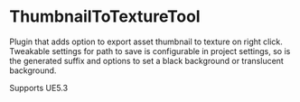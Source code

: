 # ThumbnailToTextureTool
 Plugin that adds option to export asset thumbnail to texture on right click. Tweakable settings for path to save is configurable in project settings, so is the generated suffix and options to set a black background or translucent background.

Supports UE5.3
